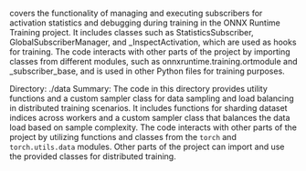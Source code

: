 covers the functionality of managing and executing subscribers for activation statistics and debugging during training in the ONNX Runtime Training project. It includes classes such as StatisticsSubscriber, GlobalSubscriberManager, and _InspectActivation, which are used as hooks for training. The code interacts with other parts of the project by importing classes from different modules, such as onnxruntime.training.ortmodule and _subscriber_base, and is used in other Python files for training purposes.

Directory: ./data
Summary:
The code in this directory provides utility functions and a custom sampler class for data sampling and load balancing in distributed training scenarios. It includes functions for sharding dataset indices across workers and a custom sampler class that balances the data load based on sample complexity. The code interacts with other parts of the project by utilizing functions and classes from the `torch` and `torch.utils.data` modules. Other parts of the project can import and use the provided classes for distributed training.